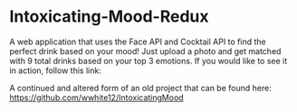 # Intoxicating-Mood-Redux
A web application that uses the Face API and Cocktail API to find the perfect drink based on your mood! Just upload a photo and get matched with 9 total drinks based on your top 3 emotions. 
If you would like to see it in action, follow this link:

A continued and altered form of an old project that can be found here: https://github.com/wwhite12/IntoxicatingMood

